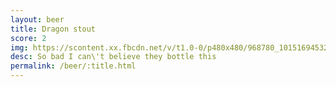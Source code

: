 ```yaml
---
layout: beer
title: Dragon stout
score: 2
img: https://scontent.xx.fbcdn.net/v/t1.0-0/p480x480/968780_10151694532678745_1443848773_n.jpg?oh=de6a634375e12517fbc664f46164dbee&oe=588E9AA0
desc: So bad I can\'t believe they bottle this
permalink: /beer/:title.html
---
```

